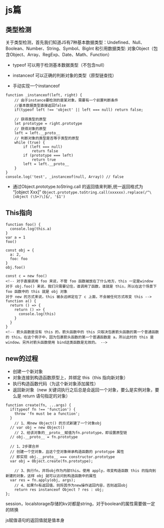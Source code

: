 # js篇
## 类型检测
  关于类型检测，首先我们知道JS有7种基本数据类型：Undefined、Null、Boolean、Number、String、Symbol、BigInt
  和引用数据类型: 对象Object（包含Object、Array、RegExp、Date、Math、Function）

  - typeof 可以用于检测基本数据类型（不包含null）

  - instanceof 可以正确的判断对象的类型（原型链查找）

  - 手动实现一个instanceof
```
function _instanceof(left, right) {
    // 由于instance要检测的是某对象，需要有一个前置判断条件
    //基本数据类型直接返回false
    if(typeof left !== 'object' || left === null) return false;

    // 获得类型的原型
    let prototype = right.prototype
    // 获得对象的原型
    left = left.__proto__
    // 判断对象的类型是否等于类型的原型
    while (true) {
    	if (left === null)
    		return false
    	if (prototype === left)
    		return true
    	left = left.__proto__
    }
}
console.log('test', _instanceof(null, Array)) // false
```

  - 通过Object.prototype.toString.call 的返回值来判断,统一返回格式为 “[object Xxx]”
    ```Object.prototype.toString.call(xxxxxx).replace(/^\[object (\S+)\]$/, '$1')```


## This指向
```
function foo() {
  console.log(this.a)
}
var a = 1
foo()

const obj = {
  a: 2,
  foo: foo
}
obj.foo()

const c = new foo()
<!-- 对于直接调用 foo 来说，不管 foo 函数被放在了什么地方，this 一定是window
对于 obj.foo() 来说，我们只需要记住，谁调用了函数，谁就是 this，所以在这个场景下 foo 函数中的 this 就是 obj 对象
对于 new 的方式来说，this 被永远绑定在了 c 上面，不会被任何方式改变 this -->
function a() {
  return () => {
    return () => {
      console.log(this)
    }
  }
}
<!-- 箭头函数是没有 this 的，箭头函数中的 this 只取决包裹箭头函数的第一个普通函数的 this。在这个例子中，因为包裹箭头函数的第一个普通函数是 a，所以此时的 this 是 window。另外对箭头函数使用 bind这类函数是无效的。 -->
```

## new的过程

- 创建一个新对象
- 对象连接到构造函数原型上，并绑定 this（this 指向新对象）
- 执行构造函数代码（为这个新对象添加属性）
- 返回新对象（new 关键词执行之后总是会返回一个对象，要么是实例对象，要么是 return 语句指定的对象）
```
function create(fn, ...args) {
  if(typeof fn !== 'function') {
    throw 'fn must be a function';
  }
	// 1、用new Object() 的方式新建了一个对象obj
  // var obj = new Object()
	// 2、给该对象的__proto__赋值为fn.prototype，即设置原型链
  // obj.__proto__ = fn.prototype

  // 1、2步骤合并
  // 创建一个空对象，且这个空对象继承构造函数的 prototype 属性
  // 即实现 obj.__proto__ === constructor.prototype
  var obj = Object.create(fn.prototype);

	// 3、执行fn，并将obj作为内部this。使用 apply，改变构造函数 this 的指向到新建的对象，这样 obj 就可以访问到构造函数中的属性
  var res = fn.apply(obj, args);
	// 4、如果fn有返回值，则将其作为new操作返回内容，否则返回obj
	return res instanceof Object ? res : obj;
};

```

<!-- ## 实现call函数 -->



session，localstorage存储的kv对都是string，对于boolean的属性需要做一定的转换

js赋值语句的返回值就是值本身





